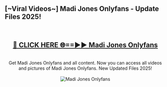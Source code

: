<h2>[~Viral Videos~] Madi Jones Onlyfans - Update Files 2025!</h2>
<br>
<div align="center">
<h2><a href="https://betterlinks.top/A2PfLJ" rel="nofollow">🔴 CLICK HERE 🌐==►► Madi Jones Onlyfans</a></h2>
<br>
Get Madi Jones Onlyfans and all content. Now you can access all videos and pictures of Madi Jones Onlyfans. New Updated Files 2025!
<br>
<br>
<a href="https://betterlinks.top/A2PfLJ" rel="nofollow" data-target="animated-image.originalLink"><img src="https://i.ibb.co.com/WyWwxjT/player-gif2.gif" alt="Madi Jones Onlyfans" style="max-width: 100%; display: inline-block;" data-target="animated-image.originalImage"></a>
</div>
<br>
